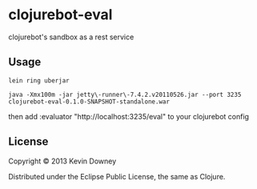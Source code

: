 # clojurebot-eval

clojurebot's sandbox as a rest service

## Usage

```
lein ring uberjar

java -Xmx100m -jar jetty\-runner\-7.4.2.v20110526.jar --port 3235
clojurebot-eval-0.1.0-SNAPSHOT-standalone.war
```

then add :evaluator "http://localhost:3235/eval" to your clojurebot config


## License

Copyright © 2013 Kevin Downey

Distributed under the Eclipse Public License, the same as Clojure.

